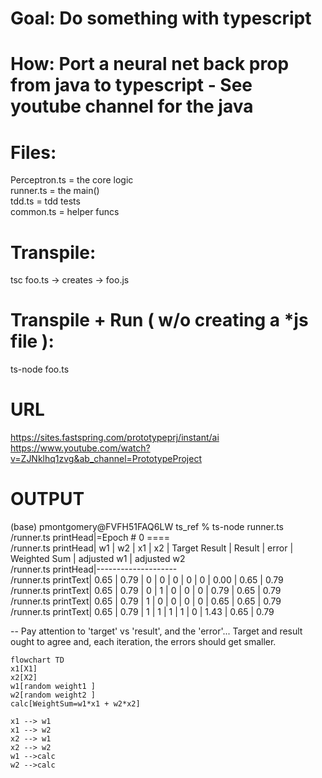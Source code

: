# Goal: Do something with typescript
# How: Port a neural net back prop from java to typescript - See youtube channel for the java

# Files: 
Perceptron.ts = the core logic    
runner.ts = the main()   
tdd.ts = tdd tests  
common.ts = helper funcs  

# Transpile: 
tsc foo.ts -> creates -> foo.js 

# Transpile + Run ( w/o creating a *js file ):
ts-node foo.ts

# URL 
https://sites.fastspring.com/prototypeprj/instant/ai  
https://www.youtube.com/watch?v=ZJNklhq1zvg&ab_channel=PrototypeProject  


# OUTPUT
(base) pmontgomery@FVFH51FAQ6LW ts_ref % ts-node runner.ts   
/runner.ts printHead|=Epoch # 0 ====    
/runner.ts printHead|   w1  |  w2  | x1 | x2 | Target Result | Result | error | Weighted Sum | adjusted w1 | adjusted w2  
/runner.ts printHead|--------------------    
/runner.ts printText|  0.65 | 0.79 | 0  | 0  |      0        |   0    | 0   |     0.00     |     0.65    | 0.79  
/runner.ts printText|  0.65 | 0.79 | 0  | 1  |      0        |   0    | 0   |     0.79     |     0.65    | 0.79  
/runner.ts printText|  0.65 | 0.79 | 1  | 0  |      0        |   0    | 0   |     0.65     |     0.65    | 0.79  
/runner.ts printText|  0.65 | 0.79 | 1  | 1  |      1        |   1    | 0   |     1.43     |     0.65    | 0.79  

-- Pay attention to 'target' vs 'result', and the 'error'...  Target and result ought to agree and, each iteration, the errors should get smaller.   

```mermaid
flowchart TD
x1[X1]
x2[X2]
w1[random weight1 ]
w2[random weight2 ]
calc[WeightSum=w1*x1 + w2*x2]

x1 --> w1 
x1 --> w2 
x2 --> w1
x2 --> w2
w1 -->calc
w2 -->calc


```